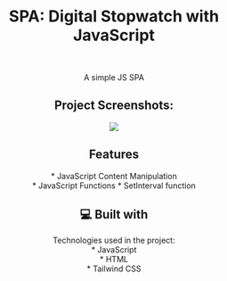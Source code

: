 
<h1 align="center" id="title">SPA: Digital Stopwatch with JavaScript</h1><br>

<p align="center" id="description">A simple JS SPA</p>

<h2 align="center">Project Screenshots:</h2>


<p align="center"><img src="https://i.imgur.com/KQR9mXy.gif"></p>


<h2 align="center">Features</h2>
<p align="center">
  * JavaScript Content Manipulation<br>
  * JavaScript Functions
  * SetInterval function
</p>

<h2 align="center">💻 Built with</h2>
<p align="center">
  Technologies used in the project:
  <br>
  * JavaScript<br>
  * HTML<br>
  * Tailwind CSS
</p>
